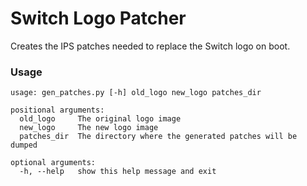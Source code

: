 # Switch Logo Patcher

Creates the IPS patches needed to replace the Switch logo on boot.

### Usage

```
usage: gen_patches.py [-h] old_logo new_logo patches_dir

positional arguments:
  old_logo     The original logo image
  new_logo     The new logo image
  patches_dir  The directory where the generated patches will be dumped

optional arguments:
  -h, --help   show this help message and exit
```